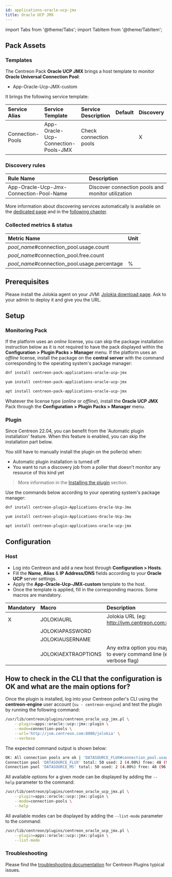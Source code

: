 ```yaml
---
id: applications-oracle-ucp-jmx
title: Oracle UCP JMX
---
```

import Tabs from '@theme/Tabs';
import TabItem from '@theme/TabItem';

## Pack Assets

### Templates

The Centreon Pack **Oracle UCP JMX** brings a host template to monitor **Oracle Universal Connection Pool**:

* App-Oracle-Ucp-JMX-custom

It brings the following service template:

| Service Alias    | Service Template                    | Service Description    | Default | Discovery |
|:-----------------|:------------------------------------|:-----------------------|:--------|:----------|
| Connection-Pools | App-Oracle-Ucp-Connection-Pools-JMX | Check connection pools |         | X         |

### Discovery rules

| Rule Name                               | Description                                       |
|:----------------------------------------|:--------------------------------------------------|
| App-Oracle-Ucp-Jmx-Connection-Pool-Name | Discover connection pools and monitor utilization |

More information about discovering services automatically is available on the [dedicated page](/docs/monitoring/discovery/services-discovery)
and in the [following chapter](/docs/monitoring/discovery/services-discovery/#discovery-rules).

### Collected metrics & status

<Tabs groupId="sync">
<TabItem value="Connection-Pools" label="Connection-Pools">

| Metric Name                                  | Unit  |
|:---------------------------------------------|:------|
| *pool_name*#connection_pool.usage.count      |       |
| *pool_name*#connection_pool.free.count       |       |
| *pool_name*#connection_pool.usage.percentage | %     |

</TabItem>
</Tabs>

## Prerequisites

Please install the Jolokia agent on your JVM: [Jolokia download page](https://jolokia.org/download.html). Ask to your admin to deploy it and give you the URL.

## Setup

### Monitoring Pack

If the platform uses an *online* license, you can skip the package installation
instruction below as it is not required to have the pack displayed within the
**Configuration > Plugin Packs > Manager** menu.
If the platform uses an *offline* license, install the package on the **central server**
with the command corresponding to the operating system's package manager:

<Tabs groupId="sync">
<TabItem value="Alma / RHEL / Oracle Linux 8" label="Alma / RHEL / Oracle Linux 8">

```bash
dnf install centreon-pack-applications-oracle-ucp-jmx
```

</TabItem>
<TabItem value="CentOS 7" label="CentOS 7">

```bash
yum install centreon-pack-applications-oracle-ucp-jmx
```

</TabItem>
<TabItem value="Debian 11" label="Debian 11">

```bash
apt install centreon-pack-applications-oracle-ucp-jmx
```

</TabItem>
</Tabs>

Whatever the license type (*online* or *offline*), install the **Oracle UCP JMX** Pack through
the **Configuration > Plugin Packs > Manager** menu.

### Plugin

Since Centreon 22.04, you can benefit from the 'Automatic plugin installation' feature.
When this feature is enabled, you can skip the installation part below.

You still have to manually install the plugin on the poller(s) when:
- Automatic plugin installation is turned off
- You want to run a discovery job from a poller that doesn't monitor any resource of this kind yet

> More information in the [Installing the plugin](/docs/monitoring/pluginpacks/#installing-the-plugin) section.

Use the commands below according to your operating system's package manager:

<Tabs groupId="sync">
<TabItem value="Alma / RHEL / Oracle Linux 8" label="Alma / RHEL / Oracle Linux 8">

```bash
dnf install centreon-plugin-Applications-Oracle-Ucp-Jmx
```

</TabItem>
<TabItem value="CentOS 7" label="CentOS 7">

```bash
yum install centreon-plugin-Applications-Oracle-Ucp-Jmx
```

</TabItem>
<TabItem value="Debian 11" label="Debian 11">

```bash
apt install centreon-plugin-applications-oracle-ucp-jmx
```

</TabItem>
</Tabs>

## Configuration

### Host

* Log into Centreon and add a new host through **Configuration > Hosts**.
* Fill the **Name**, **Alias** & **IP Address/DNS** fields according to your **Oracle UCP** server settings.
* Apply the **App-Oracle-Ucp-JMX-custom** template to the host.
* Once the template is applied, fill in the corresponding macros. Some macros are mandatory.

| Mandatory   | Macro               | Description                                                                            |
|:------------|:--------------------|:---------------------------------------------------------------------------------------|
| X           | JOLOKIAURL          | Jolokia URL (eg: http://jvm.centreon.com:8080/jolokia)                                 |
|             | JOLOKIAPASSWORD     |                                                                                        |
|             | JOLOKIAUSERNAME     |                                                                                        |
|             | JOLOKIAEXTRAOPTIONS | Any extra option you may want to add to every command line (eg. a --verbose flag)      |

## How to check in the CLI that the configuration is OK and what are the main options for?

Once the plugin is installed, log into your Centreon poller's CLI using the
**centreon-engine** user account (`su - centreon-engine`) and test the plugin by
running the following command:

```bash
/usr/lib/centreon/plugins/centreon_oracle_ucp_jmx.pl \
    --plugin=apps::oracle::ucp::jmx::plugin \
    --mode=connection-pools \
    --url='http://jvm.centreon.com:8080/jolokia' \
    --verbose
```

The expected command output is shown below:

```bash
OK: All connection pools are ok | 'DATASOURCE_FLUX#connection_pool.usage.count'=2B;;;0;50 'DATASOURCE_FLUX#connection_pool.free.count'=48B;;;0;50 'DATASOURCE_FLUX#connection_pool.usage.percentage'=4.00%;;;0;100 'DATASOURCE_MS#connection_pool.usage.count'=2B;;;0;50 'DATASOURCE_MS#connection_pool.free.count'=48B;;;0;50 'DATASOURCE_MS#connection_pool.usage.percentage'=4.00%;;;0;100
Connection pool 'DATASOURCE_FLUX' total: 50 used: 2 (4.00%) free: 48 (96.00%)
Connection pool 'DATASOURCE_MS' total: 50 used: 2 (4.00%) free: 48 (96.00%)
```

All available options for a given mode can be displayed by adding the
`--help` parameter to the command:

```bash
/usr/lib/centreon/plugins/centreon_oracle_ucp_jmx.pl \
    --plugin=apps::oracle::ucp::jmx::plugin \
    --mode=connection-pools \
    --help
```

All available modes can be displayed by adding the `--list-mode` parameter to
the command:

```bash
/usr/lib/centreon/plugins/centreon_oracle_ucp_jmx.pl \
    --plugin=apps::oracle::ucp::jmx::plugin \
    --list-mode
```

### Troubleshooting

Please find the [troubleshooting documentation](../getting-started/how-to-guides/troubleshooting-plugins.md)
for Centreon Plugins typical issues.
